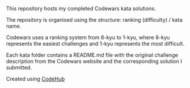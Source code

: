 This repository hosts my completed Codewars kata solutions.

The repository is organised using the structure: ranking (difficulty) / kata name.

Codewars uses a ranking system from 8-kyu to 1-kyu, where 8-kyu represents the easiest challenges and 1-kyu represents the most difficult.

Each kata folder contains a README.md file with the original challenge description from the Codewars website and the corresponding solution I submitted.

Created using [CodeHub](https://github.com/FebinBellamy/CodeHub)
